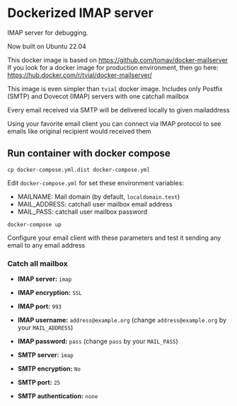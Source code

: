 # Dockerized IMAP server

IMAP server for debugging.

Now built on Ubuntu 22.04

This docker image is based on https://github.com/tomav/docker-mailserver
If you look for a docker image for production environment, then go here:
https://hub.docker.com/r/tvial/docker-mailserver/

This image is even simpler than `tvial` docker image. Includes only 
Postfix (SMTP) and Dovecot (IMAP) servers with one catchall mailbox 

Every email received via SMTP will be delivered locally to given mailaddress

Using your favorite email client you can connect via IMAP protocol to see emails like original recipient would received them


## Run container with docker compose

```
cp docker-compose.yml.dist docker-compose.yml
```

Edit ```docker-compose.yml``` for set these environment variables:

- MAILNAME: Mail domain (by default, `localdomain.test`)
- MAIL_ADDRESS: catchall user mailbox email address
- MAIL_PASS: catchall user mailbox password

```
docker-compose up
```

Configure your email client with these parameters and test it sending 
any email to any email address 

### Catch all mailbox


- **IMAP server:** `imap`
- **IMAP encryption:** `SSL`
- **IMAP port:** `993`
- **IMAP username:** `address@example.org` (change `address@example.org` by your `MAIL_ADDRESS`)
- **IMAP password:** `pass` (change `pass` by your `MAIL_PASS`)

- **SMTP server:** `imap`
- **SMTP encryption:** `No`
- **SMTP port:** `25`
- **SMTP authentication:** `none`

